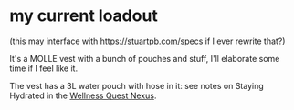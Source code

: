 # my current loadout

(this may interface with https://stuartpb.com/specs if I ever rewrite that?)

It's a MOLLE vest with a bunch of pouches and stuff, I'll elaborate some time if I feel like it.

The vest has a 3L water pouch with hose in it: see notes on Staying Hydrated in the [Wellness Quest Nexus][WQN].

[WQN]: 423z3-ntnzb-cba98-01wkc-5f427
